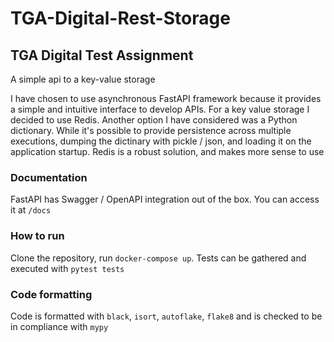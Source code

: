 # TGA-Digital-Rest-Storage
## TGA Digital Test Assignment

A simple api to a key-value storage


I have chosen to use asynchronous FastAPI framework because it provides a simple and intuitive interface to develop APIs. 
For a key value storage I decided to use Redis. Another option I have considered was a Python dictionary.
While it's possible to provide persistence across multiple executions, dumping the dictinary with pickle / json, and loading it on the application startup.
Redis is a robust solution, and makes more sense to use


### Documentation
FastAPI has Swagger / OpenAPI integration out of the box. You can access it at `/docs`


### How to run
Clone the repository, run `docker-compose up`. Tests can be gathered and executed with `pytest tests`


### Code formatting
Code is formatted with `black`, `isort`, `autoflake`, `flake8` and is checked to be in compliance with `mypy`
